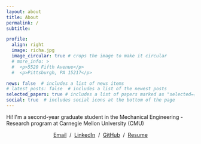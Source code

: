 ```yaml
---
layout: about
title: About
permalink: /
subtitle: 

profile:
  align: right
  image: richa.jpg
  image_circular: true # crops the image to make it circular
  # more_info: >
  #  <p>5520 Fifth Avenue</p>
  #  <p>Pittsburgh, PA 15217</p>

news: false  # includes a list of news items
# latest_posts: false  # includes a list of the newest posts
selected_papers: true # includes a list of papers marked as "selected={true}"
social: true  # includes social icons at the bottom of the page
---
```


Hi! I'm a second-year graduate student in the Mechanical Engineering - Research program at Carnegie Mellon University (CMU)

<p style="text-align:center">
  <a href="mailto:isow@andrew.cmu.ed">Email</a> &nbsp;/&nbsp;
  <a href="https://www.linkedin.com/in/ibrasw/">LinkedIn</a> &nbsp;/&nbsp;
  <a href="https://github.com/Ibrassow">GitHub</a> &nbsp;/&nbsp;
  <a href="https://drive.google.com/file/d/1Yf8isNIlP9199rVsswqpbGNOBsGL47bq/view?usp=sharing">Resume</a>
</p>



<!-- centered email, github, twitter, and cv links -->

<!-- [Email](mailto:isow@andrew.cmu.edu) / [Linkedin](https://www.linkedin.com/in/ibrasw/) / [Github](https://github.com/Ibrassow) / [Resume](https://drive.google.com/file/d/1Yf8isNIlP9199rVsswqpbGNOBsGL47bq/view?usp=sharing)-->

